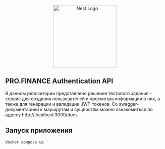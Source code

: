<p align="center">
  <a href="http://nestjs.com/" target="blank"><img src="https://nestjs.com/img/logo-small.svg" width="200" alt="Nest Logo" /></a>
</p>

[circleci-image]: https://img.shields.io/circleci/build/github/nestjs/nest/master?token=abc123def456
[circleci-url]: https://circleci.com/gh/nestjs/nest

## PRO.FINANCE Authentication API

В данном репозитории представлено решение тестового задания - сервис для создания пользователей и просмотра информации о них, а также для генерации и валидации JWT-токенов. Со swagger-документацией к маршрутам и сущностям можно ознакомиться по адресу http://localhost:3000/docs

## Запуск приложения

```bash
docker compose up
```
